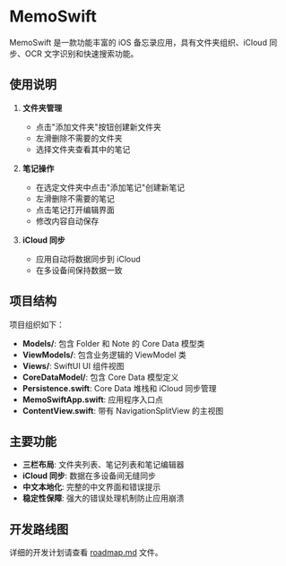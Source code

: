 # MemoSwift

MemoSwift 是一款功能丰富的 iOS 备忘录应用，具有文件夹组织、iCloud 同步、OCR 文字识别和快速搜索功能。

## 使用说明

1. **文件夹管理**
   - 点击"添加文件夹"按钮创建新文件夹
   - 左滑删除不需要的文件夹
   - 选择文件夹查看其中的笔记

2. **笔记操作**
   - 在选定文件夹中点击"添加笔记"创建新笔记
   - 左滑删除不需要的笔记
   - 点击笔记打开编辑界面
   - 修改内容自动保存

3. **iCloud 同步**
   - 应用自动将数据同步到 iCloud
   - 在多设备间保持数据一致

## 项目结构

项目组织如下：

- **Models/**: 包含 Folder 和 Note 的 Core Data 模型类
- **ViewModels/**: 包含业务逻辑的 ViewModel 类
- **Views/**: SwiftUI UI 组件视图
- **CoreDataModel/**: 包含 Core Data 模型定义
- **Persistence.swift**: Core Data 堆栈和 iCloud 同步管理
- **MemoSwiftApp.swift**: 应用程序入口点
- **ContentView.swift**: 带有 NavigationSplitView 的主视图

## 主要功能

- **三栏布局**: 文件夹列表、笔记列表和笔记编辑器
- **iCloud 同步**: 数据在多设备间无缝同步
- **中文本地化**: 完整的中文界面和错误提示
- **稳定性保障**: 强大的错误处理机制防止应用崩溃

## 开发路线图

详细的开发计划请查看 [roadmap.md](roadmap.md) 文件。
